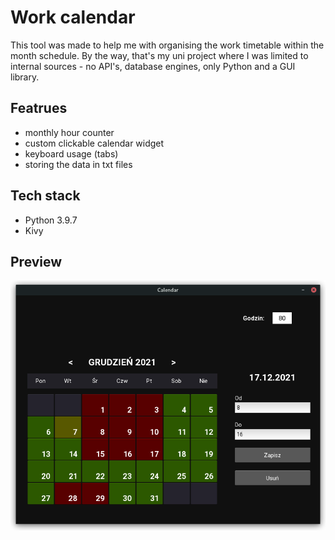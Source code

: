 # Work calendar

This tool was made to help me with organising the work timetable within the month schedule. By the way, that's my uni project where I was limited to internal sources - no API's, database engines, only Python and a GUI library.

## Featrues

- monthly hour counter
- custom clickable calendar widget
- keyboard usage (tabs)
- storing the data in txt files

## Tech stack

- Python 3.9.7
- Kivy

## Preview
![Preview Image](images/overview.png)
